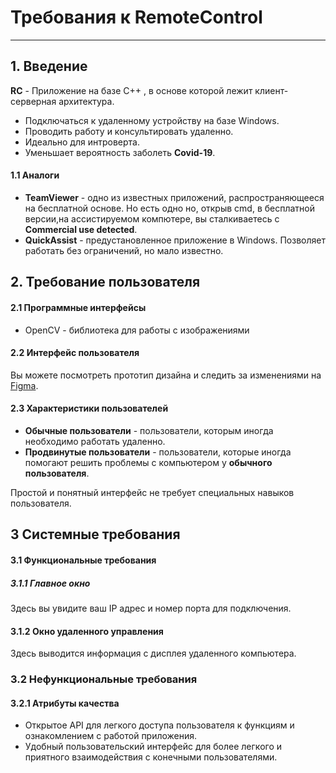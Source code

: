 # Требования к RemoteControl
---
## 1. Введение
**RC** - Приложение на базе С++ , в основе которой лежит клиент-серверная архитектура.
* Подключаться к удаленному устройству на базе Windows.
* Проводить работу и консультировать удаленно.
* Идеально для интроверта.
* Уменьшает вероятность заболеть **Covid-19**.
#### 1.1 Аналоги
* **TeamViewer** - одно из известных приложений, распространяющееся на бесплатной основе. Но есть одно но, открыв cmd, в бесплатной версии,на ассистируемом компютере, вы сталкиваетесь с **Commercial use detected**.
* **QuickAssist** - предустановленное приложение в Windows. Позволяет работать без ограничений, но мало известно.
## 2. Требование пользователя
#### 2.1 Программные интерфейсы
* OpenCV - библиотека для работы с изображениями
#### 2.2 Интерфейс пользователя
Вы можете посмотреть прототип дизайна и следить за изменениями на [Figma](https://www.figma.com/file/sY4IxydQ62k51kEJirVAQQ/login-screen?node-id=0%3A1).
#### 2.3 Характеристики пользователей
* **Обычные пользователи** - пользователи, которым иногда необходимо работать удаленно.
* **Продвинутые пользователи** - пользователи, которые иногда помогают решить проблемы с компьютером у **обычного пользователя**.

Простой и понятный интерфейс не требует специальных навыков пользователя.   
## 3 Системные требования
#### 3.1 Функциональные требования
##### 3.1.1 Главное окно

Здесь вы увидите ваш IP адрес и номер порта для подключения.

#### 3.1.2 Окно удаленного управления

Здесь выводится информация с дисплея удаленного компьютера.  

### 3.2 Нефункциональные требования
#### 3.2.1 Атрибуты качества

* Открытое API для легкого доступа пользователя к функциям и ознакомлением с работой приложения.
* Удобный пользовательский интерфейс для более легкого и приятного взаимодействия с конечными пользователями.

